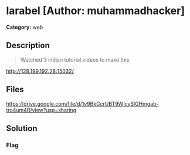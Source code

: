 # larabel [Author: muhammadhacker]

**Category:** web
## Description
>Watched 3 indian tutorial videos to make this

http://128.199.192.28:15032/

## Files

https://drive.google.com/file/d/1y9BkCcrUBT9WIcySlGHmgab-tro4um4R/view?usp=sharing

## Solution

### Flag

